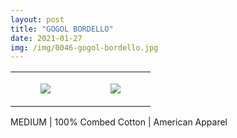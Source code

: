 ```yaml
---
layout: post
title: "GOGOL BORDELLO"
date: 2021-01-27
img: /img/0046-gogol-bordello.jpg
---
```




<table style="width:100%;"><tr><td style="vertical-align:top;">
      <figure class="tmblr-full" data-orig-height="2048" data-orig-width="1365" data-orig-src="https://concertshirts.netlify.app/shirts/0046/0046-01.jpg"><img src="https://64.media.tumblr.com/4c772938e95debb0ba569fc0c863362d/7a8e41a1486701b6-5f/s540x810/0adeff2b1f4c9888339957d9a437da75a360df62.jpg" data-orig-height="2048" data-orig-width="1365" data-orig-src="https://concertshirts.netlify.app/shirts/0046/0046-01.jpg"/></figure></td>
    <td style="vertical-align:top;">
      <figure class="tmblr-full" data-orig-height="2048" data-orig-width="1365" data-orig-src="https://concertshirts.netlify.app/shirts/0046/0046-02.jpg"><img src="https://64.media.tumblr.com/c3d348b70884f9afeb7054472fde3f79/7a8e41a1486701b6-ab/s540x810/9a86be00c226f0f9005a7811f17499ebfb77f632.jpg" data-orig-height="2048" data-orig-width="1365" data-orig-src="https://concertshirts.netlify.app/shirts/0046/0046-02.jpg"/></figure></td>
  </tr></table><p>
  MEDIUM | 100% Combed Cotton | American Apparel
</p>
